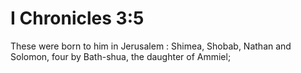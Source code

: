 # I Chronicles 3:5

These were born to him in Jerusalem : Shimea, Shobab, Nathan and Solomon, four by Bath-shua, the daughter of Ammiel;
